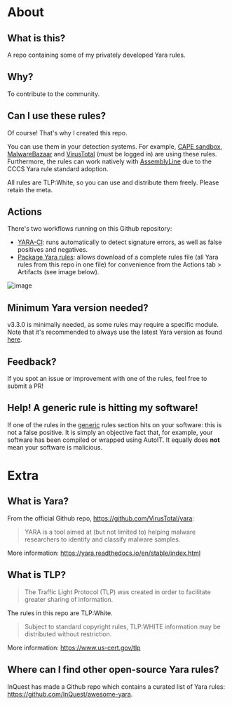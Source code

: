 # About
## What is this?
A repo containing some of my privately developed Yara rules.

## Why?
To contribute to the community.

## Can I use these rules?
Of course! That's why I created this repo. 

You can use them in your detection systems. For example, [CAPE sandbox](https://github.com/kevoreilly/CAPEv2), [MalwareBazaar](https://bazaar.abuse.ch/) and [VirusTotal](https://www.virustotal.com/) (must be logged in) are using these rules. Furthermore, the rules can work natively with [AssemblyLine](https://www.cyber.gc.ca/en/tools-services/assemblyline) due to the CCCS Yara rule standard adoption.

All rules are TLP:White, so you can use and distribute them freely. Please retain the meta. 

## Actions
There's two workflows running on this Github repository:

* [YARA-CI](https://yara-ci.cloud.virustotal.com/): runs automatically to detect signature errors, as well as false positives and negatives.
* [Package Yara rules](https://github.com/bartblaze/Yara-rules/blob/master/.github/workflows/yara.yml): allows download of a complete rules file (all Yara rules from this repo in one file) for convenience from the Actions tab > Artifacts (see image below).

![image](https://user-images.githubusercontent.com/3075118/113322817-731feb00-9315-11eb-86ab-94f133f07038.png)


## Minimum Yara version needed?
v3.3.0 is minimally needed, as some rules may require a specific module. Note that it's recommended to always use the latest Yara version as found [here](https://github.com/VirusTotal/yara/releases).

## Feedback?
If you spot an issue or improvement with one of the rules, feel free to submit a PR!

## Help! A generic rule is hitting my software!
If one of the rules in the [generic](https://github.com/bartblaze/Yara-rules/tree/master/rules/generic) rules section hits on your software: this is not a false positive. It is simply an objective fact that, for example, your software has been compiled or wrapped using AutoIT. It equally does **not** mean your software is malicious.



# Extra

## What is Yara?
From the official Github repo, https://github.com/VirusTotal/yara:
> YARA is a tool aimed at (but not limited to) helping malware researchers to identify and classify malware samples.

More information: https://yara.readthedocs.io/en/stable/index.html

## What is TLP?
> The Traffic Light Protocol (TLP) was created in order to facilitate greater sharing of information.

The rules in this repo are TLP:White.
> Subject to standard copyright rules, TLP:WHITE information may be distributed without restriction.

More information: https://www.us-cert.gov/tlp

## Where can I find other open-source Yara rules?
InQuest has made a Github repo which contains a curated list of Yara rules: https://github.com/InQuest/awesome-yara.
